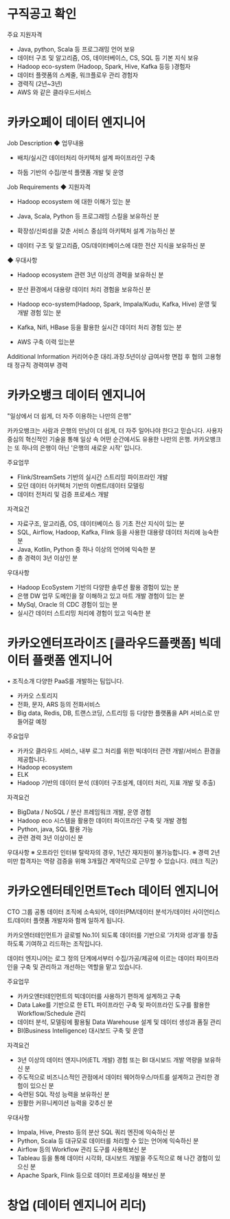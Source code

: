 # 구직공고 확인 

주요 지원자격
- Java, python, Scala 등 프로그래밍 언어 보유
- 데이터 구조 및 알고리즘, OS, 데이터베이스, CS, SQL 등 기본 지식 보유
- Hadoop eco-system (Hadoop, Spark, Hive, Kafka 등등 )경험자
- 데이터 플랫폼의 스케줄, 워크플로우 관리 경험자
- 경력직 (2년~3년)
- AWS 와 같은 클라우드서비스 

# 카카오페이 데이터 엔지니어
Job Description
◆ 업무내용
- 배치/실시간 데이터처리 아키텍처 설계 파이프라인 구축

- 하둡 기반의 수집/분석 플랫폼 개발 및 운영

Job Requirements
◆ 지원자격
- Hadoop ecosystem 에 대한 이해가 있는 분

- Java, Scala, Python 등 프로그래밍 스킬을 보유하신 분

- 확장성/신뢰성을 갖춘 서비스 중심의 아키텍처 설계 가능하신 분

- 데이터 구조 및 알고리즘, OS/데이터베이스에 대한 전산 지식을 보유하신 분


◆ 우대사항

- Hadoop ecosystem 관련 3년 이상의 경력을 보유하신 분

- 분산 환경에서 대용량 데이터 처리 경험을 보유하신 분

- Hadoop eco-system(Hadoop, Spark, Impala/Kudu, Kafka, Hive) 운영 및 개발 경험 있는 분

- Kafka, Nifi, HBase 등을 활용한 실시간 데이터 처리 경험 있는 분

- AWS 구축 이력 있는분

Additional Information
커리어수준
대리.과장.5년이상
급여사항
면접 후 협의
고용형태
정규직
경력여부
경력
# 카카오뱅크 데이터 엔지니어
"일상에서 더 쉽게, 더 자주 이용하는 나만의 은행"

카카오뱅크는 사람과 은행의 만남이 더 쉽게, 더 자주 일어나야 한다고 믿습니다.
사용자 중심의 혁신적인 기술을 통해 일상 속 어떤 순간에서도 유용한 나만의 은행.
카카오뱅크는 또 하나의 은행이 아닌 '은행의 새로운 시작' 입니다.

주요업무
- Flink/StreamSets 기반의 실시간 스트리밍 파이프라인 개발
- 모던 데이터 아키텍처 기반의 이벤트/데이터 모델링
- 데이터 전처리 및 검증 프로세스 개발

자격요건
- 자료구조, 알고리즘, OS, 데이터베이스 등 기초 전산 지식이 있는 분
- SQL, Airflow, Hadoop, Kafka, Flink 등을 사용한 대용량 데이터 처리에 능숙한 분
- Java, Kotlin, Python 중 하나 이상의 언어에 익숙한 분
- 총 경력이 3년 이상인 분

우대사항
- Hadoop EcoSystem 기반의 다양한 솔루션 활용 경험이 있는 분
- 은행 DW 업무 도메인을 잘 이해하고 있고 마트 개발 경험이 있는 분
- MySql, Oracle 의 CDC 경험이 있는 분
- 실시간 데이터 스트리밍 처리에 경험이 있고 익숙한 분

# 카카오엔터프라이즈 [클라우드플랫폼] 빅데이터 플랫폼 엔지니어

• 조직소개 
다양한 PaaS를 개발하는 팀입니다.
- 카카오 스토리지
- 전화, 문자, ARS 등의 전화서비스
- Big data, Redis, DB, 트랜스코딩, 스트리밍 등 다양한 플랫폼을 API 서비스로 만들어갈 예정

주요업무
- 카카오 클라우드 서비스, 내부 로그 처리를 위한 빅데이터 관련 개발/서비스 환경을 제공합니다.
- Hadoop ecosystem 
- ELK
- Hadoop 기반의 데이터 분석 (데이터 구조설계, 데이터 처리, 지표 개발 및 추출)

자격요건
- BigData / NoSQL / 분산 프레임워크 개발, 운영 경험
- Hadoop eco 시스템을 활용한 데이터 파이프라인 구축 및 개발 경험 
- Python, java, SQL 활용 가능
- 관련 경력 3년 이상이신 분

우대사항
※ 오프라인 인터뷰 탈락자의 경우, 1년간 재지원이 불가능합니다.
※ 경력 2년 미만 합격자는 역량 검증을 위해 3개월간 계약직으로 근무할 수 있습니다. (테크 직군)


#  카카오엔터테인먼트Tech 데이터 엔지니어 

CTO 그룹 공통 데이터 조직에 소속되어, 데이터PM/데이터 분석가/데이터 사이언티스트/데이터 플랫폼 개발자와 함께 일하게 됩니다.  

카카오엔터테인먼트가 글로벌 No.1이 되도록 데이터를 기반으로 ‘가치와 성과’를 창출하도록 기여하고 리드하는 조직입니다.

데이터 엔지니어는 로그 정의 단계에서부터 수집/가공/제공에 이르는 데이터 파이프라인을 구축 및 관리하고 개선하는 역할을 맡고 있습니다.

주요업무
- 카카오엔터테인먼트의 빅데이터를 사용하기 편하게 설계하고 구축 
- Data Lake를 기반으로 한 ETL 파이프라인 구축 및 파이프라인 도구를 활용한 Workflow/Schedule 관리 
- 데이터 분석, 모델링에 활용될 Data Warehouse 설계 및 데이터 생성과 품질 관리 
- BI(Business Intelligence) 대시보드 구축 및 운영

자격요건
- 3년 이상의 데이터 엔지니어(ETL 개발) 경험 또는 BI 대시보드 개발 역량을 보유하신 분
- 주도적으로 비즈니스적인 관점에서 데이터 웨어하우스/마트를 설계하고 관리한 경험이 있으신 분 
- 숙련된 SQL 작성 능력을 보유하신 분 
- 원활한 커뮤니케이션 능력을 갖추신 분

우대사항
- Impala, Hive, Presto 등의 분산 SQL 쿼리 엔진에 익숙하신 분 
- Python, Scala 등 대규모로 데이터를 처리할 수 있는 언어에 익숙하신 분 
- Airflow 등의 Workflow 관리 도구를 사용해보신 분 
- Tableau 등을 통해 데이터 시각화, 대시보드 개발을 주도적으로 해 나간 경험이 있으신 분 
- Apache Spark, Flink 등으로 데이터 프로세싱을 해보신 분


# 창업 (데이터 엔지니어 리더) 
